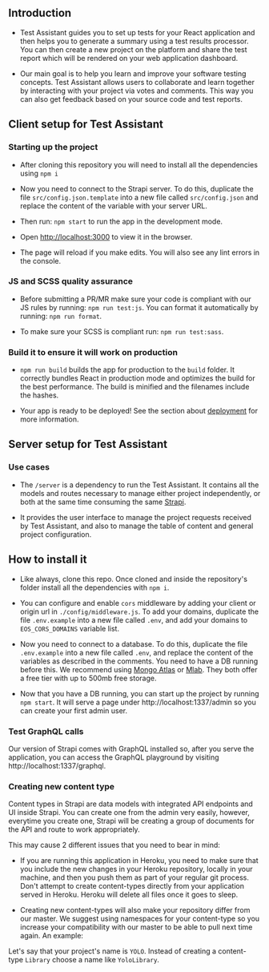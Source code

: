 ## Introduction

- Test Assistant guides you to set up tests for your React application and then helps you to generate a summary using a test results processor. You can then create a new project on the platform and share the test report which will be rendered on your web application dashboard.

- Our main goal is to help you learn and improve your software testing concepts. Test Assistant allows users to collaborate and learn together by interacting with your project via votes and comments. This way you can also get feedback based on your source code and test reports.

## Client setup for Test Assistant

### Starting up the project

- After cloning this repository you will need to install all the dependencies using `npm i`

- Now you need to connect to the Strapi server. To do this, duplicate the file `src/config.json.template` into a new file called `src/config.json` and replace the content of the variable with your server URL.

- Then run: `npm start` to run the app in the development mode.

- Open [http://localhost:3000](http://localhost:3000) to view it in the browser.

- The page will reload if you make edits. You will also see any lint errors in the console.

### JS and SCSS quality assurance

- Before submitting a PR/MR make sure your code is compliant with our JS rules by running: `npm run test:js`. You can format it automatically by running: `npm run format`.

- To make sure your SCSS is compliant run: `npm run test:sass`.

### Build it to ensure it will work on production

- `npm run build` builds the app for production to the `build` folder. It correctly bundles React in production mode and optimizes the build for the best performance. The build is minified and the filenames include the hashes.

- Your app is ready to be deployed! See the section about [deployment](https://facebook.github.io/create-react-app/docs/deployment) for more information.

## Server setup for Test Assistant

### Use cases

- The `/server` is a dependency to run the Test Assistant. It contains all the models and routes necessary to manage either project independently, or both at the same time consuming the same [Strapi](https://strapi.io/).

- It provides the user interface to manage the project requests received by Test Assistant, and also to manage the table of content and general project configuration.

## How to install it

- Like always, clone this repo. Once cloned and inside the repository's folder install all the dependencies with `npm i`.

- You can configure and enable `cors` middleware by adding your client or origin url in `./config/middleware.js`. To add your domains, duplicate the file `.env.example` into a new file called `.env`, and add your domains to `EOS_CORS_DOMAINS` variable list.


- Now you need to connect to a database. To do this, duplicate the file `.env.example` into a new file called `.env`, and replace the content of the variables as described in the comments. You need to have a DB running before this. We recommend using [Mongo Atlas](https://account.mongodb.com/) or [Mlab](https://mlab.com/). They both offer a free tier with up to 500mb free storage. 

- Now that you have a DB running, you can start up the project by running `npm start`. It will serve a page under http://localhost:1337/admin so you can create your first admin user.

### Test GraphQL calls

Our version of Strapi comes with GraphQL installed so, after you serve the application, you can access the GraphQL playground by visiting http://localhost:1337/graphql.

### Creating new content type

Content types in Strapi are data models with integrated API endpoints and UI inside Strapi. You can create one from the admin very easily, however, everytime you create one, Strapi will be creating a group of documents for the API and route to work appropriately.

This may cause 2 different issues that you need to bear in mind:

- If you are running this application in Heroku, you need to make sure that you include the new changes in your Heroku repository, locally in your machine, and then you push them as part of your regular git process.
Don't attempt to create content-types directly from your application served in Heroku. Heroku will delete all files once it goes to sleep.

- Creating new content-types will also make your repository differ from our master. We suggest using namespaces for your content-type so you increase your compatibility with our master to be able to pull next time again. An example:

Let's say that your project's name is `YOLO`. Instead of creating a content-type `Library` choose a name like `YoloLibrary`.



